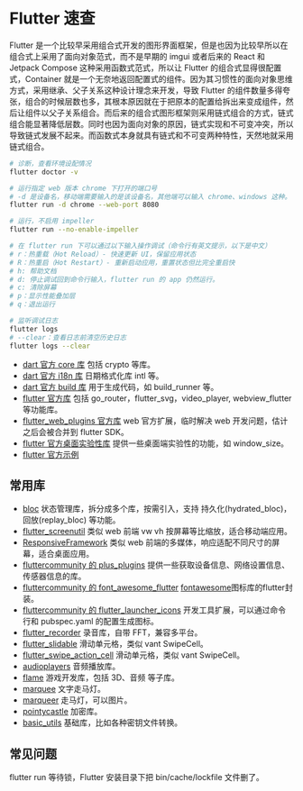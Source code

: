 # Flutter 速查

Flutter 是一个比较早采用组合式开发的图形界面框架，但是也因为比较早所以在组合式上采用了面向对象范式，而不是早期的 imgui 或者后来的 React 和 Jetpack Compose 这种采用函数式范式，所以让 Flutter 的组合式显得很配置式，Container 就是一个无奈地返回配置式的组件。因为其习惯性的面向对象思维方式，采用继承、父子关系这种设计理念来开发，导致 Flutter 的组件数量多得夸张，组合的时候层数也多，其根本原因就在于把原本的配置给拆出来变成组件，然后让组件以父子关系组合。而后来的组合式图形框架则采用链式组合的方式，链式组合能显著降低层数。同时也因为面向对象的原因，链式实现和不可变冲突，所以导致链式发展不起来。而函数式本身就具有链式和不可变两种特性，天然地就采用链式组合。

```bash
# 诊断，查看环境设配情况
flutter doctor -v

# 运行指定 web 版本 chrome 下打开的端口号
# -d 是设备名，移动端需要输入的是该设备名，其他端可以输入 chrome、windows 这种。
flutter run -d chrome --web-port 8080

# 运行，不启用 impeller
flutter run --no-enable-impeller

# 在 flutter run 下可以通过以下输入操作调试（命令行有英文提示，以下是中文）
# r：热重载（Hot Reload）- 快速更新 UI，保留应用状态
# R：热重启（Hot Restart）- 重新启动应用，重置状态但比完全重启快
# h: 帮助文档
# d: 停止调试回到命令行输入，flutter run 的 app 仍然运行。
# c: 清除屏幕
# p：显示性能叠加层
# q：退出运行

# 监听调试日志
flutter logs
# --clear：查看日志前清空历史日志
flutter logs --clear
```

- [dart 官方 core 库](https://github.com/dart-lang/core) 包括 crypto 等库。
- [dart 官方 i18n 库](https://github.com/dart-lang/i18n) 日期格式化库 intl 等。
- [dart 官方 build 库](https://github.com/dart-lang/build) 用于生成代码，如 build_runner 等。
- [flutter 官方库](https://github.com/flutter/packages) 包括 go_router，flutter_svg，video_player, webview_flutter 等功能库。
- [flutter_web_plugins 官方库](https://docs.flutter.cn/ui/navigation/url-strategies/) web 官方扩展，临时解决 web 开发问题，估计之后会被合并到 flutter SDK。
- [flutter 官方桌面实验性库](https://github.com/google/flutter-desktop-embedding) 提供一些桌面端实验性的功能，如 window_size。
- [flutter 官方示例](https://github.com/flutter/samples)

## 常用库

- [bloc](https://github.com/felangel/bloc) 状态管理库，拆分成多个库，按需引入，支持 持久化(hydrated_bloc)，回放(replay_bloc) 等功能。
- [flutter_screenutil](https://github.com/OpenFlutter/flutter_screenutil) 类似 web 前端 vw vh 按屏幕等比缩放，适合移动端应用。
- [ResponsiveFramework](https://github.com/Codelessly/ResponsiveFramework) 类似 web 前端的多媒体，响应适配不同尺寸的屏幕，适合桌面应用。
- [fluttercommunity 的 plus_plugins](https://github.com/fluttercommunity/plus_plugins) 提供一些获取设备信息、网络设置信息、传感器信息的库。
- [fluttercommunity 的 font_awesome_flutter](https://github.com/fluttercommunity/font_awesome_flutter) [fontawesome](https://fontawesome.com/icons)图标库的flutter封装。
- [fluttercommunity 的 flutter_launcher_icons](https://github.com/fluttercommunity/flutter_launcher_icons) 开发工具扩展，可以通过命令行和 pubspec.yaml 的配置生成图标。
- [flutter_recorder](https://github.com/alnitak/flutter_recorder) 录音库，自带 FFT，兼容多平台。
- [flutter_slidable](https://github.com/letsar/flutter_slidable) 滑动单元格，类似 vant SwipeCell。
- [flutter_swipe_action_cell](https://github.com/luckysmg/flutter_swipe_action_cell) 滑动单元格，类似 vant SwipeCell。
- [audioplayers](https://github.com/bluefireteam/audioplayers) 音频播放库。
- [flame](https://github.com/flame-engine/flame) 游戏开发库，包括 3D、音频 等子库。
- [marquee](https://github.com/MarcelGarus/marquee) 文字走马灯。
- [marqueer](https://github.com/GeceGibi/marqueer) 走马灯，可以图片。
- [pointycastle](https://github.com/bcgit/pc-dart) 加密库。
- [basic_utils](https://github.com/Ephenodrom/Dart-Basic-Utils) 基础库，比如各种密钥文件转换。

## 常见问题

flutter run 等待锁，Flutter 安装目录下把 bin/cache/lockfile 文件删了。
